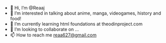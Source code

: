 - 👋 Hi, I’m @Reaaj
- 👀 I’m interested in talking about anime, manga, videogames, history and food!
- 🌱 I’m currently learning html foundations at theodinproject.com
- 💞️ I’m looking to collaborate on ...
- 📫 How to reach me reaa627@gmail.com

<!---
Reaaj/Reaaj is a ✨ special ✨ repository because its `README.md` (this file) appears on your GitHub profile.
You can click the Preview link to take a look at your changes.
--->
